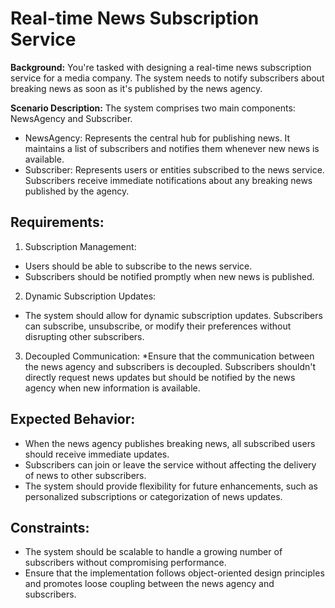 # Real-time News Subscription Service

**Background:** You're tasked with designing a real-time news subscription service for a media company. The system needs to notify subscribers about breaking news as soon as it's published by the news agency.

**Scenario Description:**   The system comprises two main components: NewsAgency and Subscriber.

* NewsAgency: Represents the central hub for publishing news. It maintains a list of subscribers and notifies them whenever new news is available.
* Subscriber: Represents users or entities subscribed to the news service. Subscribers receive immediate notifications about any breaking news published by the agency.

## Requirements:

1. Subscription Management:
  * Users should be able to subscribe to the news service.
  * Subscribers should be notified promptly when new news is published.
  
2. Dynamic Subscription Updates:
  * The system should allow for dynamic subscription updates. Subscribers can subscribe, unsubscribe, or modify their preferences without disrupting other subscribers.
  
3. Decoupled Communication:
  *Ensure that the communication between the news agency and subscribers is decoupled. Subscribers shouldn't directly request news updates but should be notified by the news agency when new information is available.

## Expected Behavior:

* When the news agency publishes breaking news, all subscribed users should receive immediate updates.
* Subscribers can join or leave the service without affecting the delivery of news to other subscribers.
* The system should provide flexibility for future enhancements, such as personalized subscriptions or categorization of news updates.
## Constraints:

* The system should be scalable to handle a growing number of subscribers without compromising performance.
* Ensure that the implementation follows object-oriented design principles and promotes loose coupling between the news agency and subscribers.
